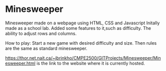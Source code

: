 # Minesweeper
Minesweeper made on a webpage using HTML, CSS and Javascript
Initally made as a school lab. Added some features to it,such as difficulty. The ability to adjust rows and columns. 

How to play: 
Start a new game with desired difficulty and size. Then rules are the same as standard minesweeper. 

https://thor.net.nait.ca/~jbrinkho/CMPE2500/GITProjects/Minesweeper/Minesweeper.html is the link to the website where it is currently hosted.
